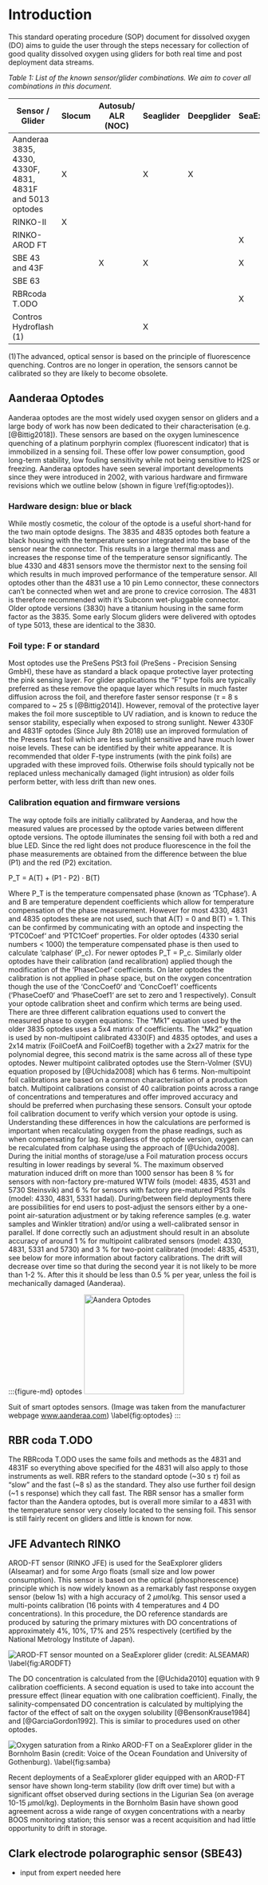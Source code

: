 # Introduction

This standard operating procedure (SOP) document for dissolved oxygen (DO) aims to guide the user through the steps necessary for collection of good quality dissolved oxygen using gliders for both real time and post deployment data streams.

*Table 1: List of the known sensor/glider combinations. We aim to cover all combinations in this document.*

| Sensor / Glider  |  Slocum |  Autosub/ ALR (NOC) |  Seaglider | Deepglider  |  SeaExplorer |  Spray |  Information |
|---|---|---|---|---|---|---|---|
| Aanderaa 3835, 4330, 4330F, 4831, 4831F and 5013 optodes  | X |   | X | X |   |   | [Link](https://www.aanderaa.com/productsdetail.php?Oxygen-Optodes-2) |
| RINKO-II  | X |   |   |   |   |  | [Link](https://www.jfe-advantech.co.jp/eng/ocean/rinko/rinko22d.html) |
| RINKO- AROD FT  |   |   |   |   | X |   | [Link](https://www.jfe-advantech.co.jp/eng/ocean/rinko/rinko-ft.html) |
| SBE 43 and 43F  |   | X | X |   | X |   | [Link](https://www.seabird.com/sbe-43-dissolved-oxygen-sensor-with-titanium-housing-mcbh-connector-0-5-mil-profiling-membrane-standard-43-plenum/product?id=54627923854) |
| SBE 63  |   |   |   |   |   | X | [Link](https://www.seabird.com/oxygen-sensors/sbe-63-optical-dissolved-oxygen-sensor/family?productCategoryId=54627869933) |
|  RBRcoda T.ODO |   |   |   |   | X |   | [Link](https://rbr-global.com/products/sensors/rbrcoda-odo) |
|  Contros Hydroflash (1) |   |   | X |   |   |   | [Link](https://www.kongsberg.com/globalassets/maritime/km-products/product-documents/hydroflash-accurate-fast-and-versatile-oxygen-optode/Download) |

(1)The advanced, optical sensor is based on the principle of fluorescence quenching. Contros are no longer in operation, the sensors cannot be calibrated so they are likely to become obsolete.

## Aanderaa Optodes
Aanderaa optodes are the most widely used oxygen sensor on gliders and a large body of work has now been dedicated to their characterisation (e.g. [@Bittig2018]).
These sensors are based on the oxygen luminescence quenching of a platinum porphyrin complex (fluorescent indicator) that is immobilized in a sensing foil. 
These offer low power consumption, good long-term stability, low fouling sensitivity while not being sensitive to H2S or freezing.
Aanderaa optodes have seen several important developments since they were introduced in 2002, with various hardware and firmware revisions which we outline below (shown in figure \ref{fig:optodes}).

### Hardware design: blue or black
While mostly cosmetic, the colour of the optode is a useful short-hand for the two main optode designs.
The 3835 and 4835 optodes both feature a black housing with the temperature sensor integrated into the base of the sensor near the connector. 
This results in a large thermal mass and increases the response time of the temperature sensor significantly. 
The blue 4330 and 4831 sensors move the thermistor next to the sensing foil which results in much improved performance of the temperature sensor.
All optodes other than the 4831 use a 10 pin Lemo connector, these connectors can’t be connected when wet and are prone to crevice corrosion. 
The 4831 is therefore recommended with it’s Subconn wet-pluggable connector.
Older optode versions (3830) have a titanium housing in the same form factor as the 3835. 
Some early Slocum gliders were  delivered with optodes of type 5013, these are identical to the 3830.

### Foil type: F or standard
Most optodes use the PreSens PSt3 foil (PreSens - Precision Sensing GmbH), these have as standard a black opaque protective layer protecting the pink sensing layer.
For glider applications the “F” type foils are typically preferred as these remove the opaque layer which results in much faster diffusion across the foil, and therefore faster sensor response ($\tau$ = 8 s compared to ~ 25 s [@Bittig2014]). 
However, removal of the protective layer makes the foil more susceptible to UV radiation, and is known to reduce the sensor stability, especially when exposed to strong sunlight.
Newer 4330F and 4831F optodes (Since July 8th 2018) use an improved formulation of the Presens fast foil which are less sunlight sensitive and have much lower noise levels. These can be identified by their white appearance. 
It is recommended that older F-type instruments (with the pink foils) are upgraded with these improved foils. 
Otherwise foils should typically not be replaced unless mechanically damaged (light intrusion) as older foils perform better, with less drift than new ones.

### Calibration equation and firmware versions
The way optode foils are initially calibrated by Aanderaa, and how the measured values are processed by the optode varies between different optode versions.
The optode illuminates the sensing foil with both a red and blue LED. 
Since the red light does not produce fluorescence in the foil the phase measurements are obtained from the difference between the blue (P1) and the red (P2) excitation.

P_T = A(T) + (P1 - P2) · B(T)

Where P_T is the temperature compensated phase (known as ‘TCphase‘). 
A and B are temperature dependent coefficients which allow for temperature compensation of the phase measurement. 
However for most 4330, 4831 and 4835 optodes these are not used, such that A(T) = 0 and B(T) = 1. 
This can be confirmed by communicating with an optode and inspecting the ‘PTC0Coef‘ and ‘PTC1Coef‘ properties. 
For older optodes (4330 serial numbers < 1000) the temperature compensated phase is then used to calculate ‘calphase‘ (P_c). 
For newer optodes P_T = P_c. Similarly older optodes have their calibration (and recalibration) applied though the modification of the ‘PhaseCoef‘ coefficients. 
On later optodes the calibration is not applied in phase space, but on the oxygen concentration though the use of the ‘ConcCoef0‘ and ‘ConcCoef1‘ coefficents (‘PhaseCoef0‘ and ‘PhaseCoef1‘ are set to zero and 1 respectively). 
Consult your optode calibration sheet and confirm which terms are being used.
There are three different calibration equations used to convert the measured phase to oxygen equations:
The “Mk1” equation used by the older 3835 optodes uses a 5x4 matrix of coefficients. 
The “Mk2” equation is used by non-multipoint calibrated 4330(F) and 4835 optodes, and uses a 2x14 matrix (FoilCoefA and FoilCoefB) together with a 2x27 matrix for the polynomial degree, this second matrix is the same across all of these type optodes. 
Newer multipoint calibrated optodes use the Stern-Volmer (SVU) equation proposed by [@Uchida2008] which has 6 terms.
Non-multipoint foil calibrations are based on a common characterisation of a production batch. 
Multipoint calibrations consist of 40 calibration points across a range of concentrations and temperatures and offer improved accuracy and should be preferred when purchasing these sensors.
Consult your optode foil calibration document to verify which version your optode is using. 
Understanding these differences in how the calculations are performed is important when recalculating oxygen from the phase readings, such as when compensating for lag.
Regardless of the optode version, oxygen can be recalculated from calphase using the approach of [@Uchida2008].
During the initial months of storage/use a Foil maturation process occurs resulting in lower readings by several %. 
The maximum observed maturation induced drift on more than 1000 sensor has been 8 % for sensors with non-factory pre-matured WTW foils (model: 4835, 4531 and 5730 Steinsvik) and 6 % for sensors with factory pre-matured PSt3 foils (model: 4330, 4831, 5331 hadal). 
During/between field deployments there are possibilities for end users to post-adjust the sensors either by a one-point air-saturation adjustment or by taking reference samples (e.g. water samples and Winkler titration) and/or using a well-calibrated sensor in parallel. 
If done correctly such an adjustment should result in an absolute accuracy of around 1 % for multipoint calibrated sensors (model: 4330, 4831, 5331 and 5730) and 3 % for two-point calibrated (model: 4835, 4531), see below for more information about factory calibrations. 
The drift will decrease over time so that during the second year it is not likely to be more than 1-2 %. 
After this it should be less than 0.5 % per year, unless the foil is mechanically damaged (Aanderaa). 

<!--
![Suit of smart optodes sensors. (Image was taken from the manufacturer webpage www.aanderaa.com) \label{fig:optodes}](/images/AanderaSensors.png) 
-->


:::{figure-md} optodes
<img src="/images/AanderaSensors.png" alt="Aandera Optodes" class="bg-primary mb-1" width="200px">

Suit of smart optodes sensors. (Image was taken from the manufacturer webpage www.aanderaa.com) \label{fig:optodes}
:::


## RBR coda T.ODO
The RBRcoda T.ODO uses the same foils and methods as the 4831 and 4831F so everything above specified for the 4831 will also apply to those instruments as well.
RBR refers to the standard optode (~30 s $\tau$) foil as “slow” and the fast (~8 s) as the standard.
They also use further foil design (~1 s response) which they call fast. 
The RBR sensor has a smaller form factor than the Aandera optodes, but is overall more similar to a 4831 with the temperature sensor very closely located to the sensing foil. 
This sensor is still fairly recent on gliders and little is known for now.

## JFE Advantech RINKO
AROD-FT sensor (RINKO JFE) is used for the SeaExplorer gliders (Alseamar) and for some Argo floats (small size and low power consumption). 
This sensor is based on the optical (phosphorescence) principle which is now widely known as a remarkably fast response oxygen sensor (below 1s) with a high accuracy of 2 $\mu$mol/kg. 
This sensor used a multi-points calibration (16 points with 4 temperatures and 4 DO concentrations). 
In this procedure, the DO reference standards are produced by saturing the primary mixtures with DO concentrations of approximately 4%, 10%, 17% and 25% respectively (certified by the National Metrology Institute of Japan). 

![AROD-FT sensor mounted on a SeaExplorer glider (credit: ALSEAMAR) \label{fig:ARODFT}](/images/ARODFTSensor.jpg)

The DO concentration is calculated from the [@Uchida2010] equation with 9 calibration coefficients. 
A second equation is used to take into account the pressure effect (linear equation with one calibration coefficient). 
Finally, the salinity-compensated DO concentration is calculated by multiplying the factor of the effect of salt on the oxygen solubility [@BensonKrause1984] and [@GarciaGordon1992].
This is similar to procedures used on other optodes.

![Oxygen saturation from a Rinko AROD-FT on a SeaExplorer glider in the Bornholm Basin (credit: Voice of the Ocean Foundation and University of Gothenburg). \label{fig:samba}](/images/SAMBA.png)

Recent deployments of a SeaExplorer glider equipped with an AROD-FT sensor have shown long-term stability (low drift over time) but with a significant offset observed during sections in the Ligurian Sea (on average 10-15 $\mu$mol/kg). 
Deployments in the Bornholm Basin have shown good agreement across a wide range of oxygen concentrations with a nearby BOOS monitoring station; this sensor was a recent acquisition and had little opportunity to drift in storage.

## Clark electrode polarographic sensor (SBE43)
- input from expert needed here
